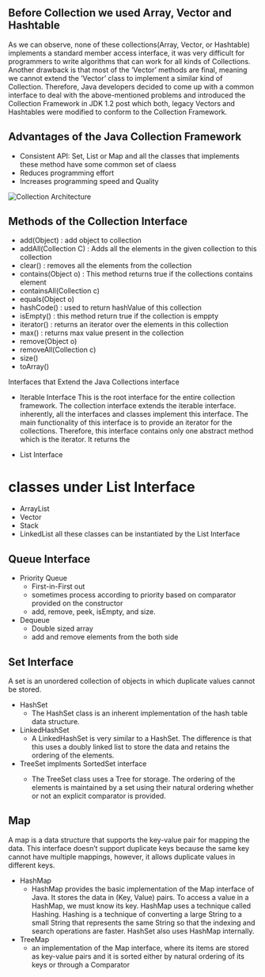 ## Before Collection we used Array, Vector and Hashtable 

As we can observe, none of these collections(Array, Vector, or Hashtable) implements a standard member access interface, it was very difficult for programmers to write algorithms that can work for all kinds of Collections. Another drawback is that most of the ‘Vector’ methods are final, meaning we cannot extend the ’Vector’ class to implement a similar kind of Collection. Therefore, Java developers decided to come up with a common interface to deal with the above-mentioned problems and introduced the Collection Framework in JDK 1.2 post which both, legacy Vectors and Hashtables were modified to conform to the Collection Framework.


## Advantages of the Java Collection Framework

- Consistent API: Set, List or Map and all the classes that implements these method have some common set of claess
- Reduces programming effort
- Increases programming speed and Quality


![Collection Architecture](https://media.geeksforgeeks.org/wp-content/uploads/20240726145939/Collections-in-Java.png)

## Methods of the Collection Interface 

- add(Object) : add object to collection
- addAll(Collection C) : Adds all the elements in the given collection to this collection
- clear() : removes all the elements from the collection
- contains(Object o) : This method returns true if the collections contains element 
- containsAll(Collection c)
- equals(Object o)
- hashCode() : used to return hashValue of this collection
- isEmpty() : this method return true if the collection is emppty
- iterator() : returns an iterator over the elements  in this collection
- max() : returns max value present in the collection
- remove(Object o)
- removeAll(Collection c) 
- size()
- toArray()


Interfaces that Extend the Java Collections interface 

- Iterable Interface
  This is the root interface for the entire collection framework. The collection interface extends the iterable interface.
  inherently, all the interfaces and classes implement this interface. The main functionality of this interface is to provide an iterator for the collections. Therefore, this interface contains only one abstract method which is the iterator. It returns the

- List Interface 
  
# classes under List Interface 
- ArrayList
- Vector 
- Stack
- LinkedList
all these classes can be instantiated by the List Interface 


## Queue Interface 
- Priority Queue
  - First-in-First out 
  - sometimes process according to priority based on comparator provided on the constructor
  - add, remove, peek, isEmpty, and size.
- Dequeue
  - Double sized array 
  - add and remove elements from the both side 

## Set Interface 
A set is an unordered collection of objects in which duplicate values cannot be stored. 

- HashSet 
  - The HashSet class is an inherent implementation of the hash table data structure.
- LinkedHashSet
  - A LinkedHashSet is very similar to a HashSet. The difference is that this uses a doubly linked list to store the data and retains the ordering of the elements. 
- TreeSet implments SortedSet<T> interface 
  - The TreeSet class uses a Tree for storage. The ordering of the elements is maintained by a set using their natural ordering whether or not an explicit comparator is provided. 


## Map

A map is a data structure that supports the key-value pair for mapping the data. This interface doesn’t support duplicate keys because the same key cannot have multiple mappings, however, it allows duplicate values in different keys.

- HashMap
  - HashMap provides the basic implementation of the Map interface of Java. It stores the data in (Key, Value) pairs. To access a value in a HashMap, we must know its key. HashMap uses a technique called Hashing. Hashing is a technique of converting a large String to a small String that represents the same String so that the indexing and search operations are faster. HashSet also uses HashMap internally. 
- TreeMap
  - an implementation of the Map interface, where its items are stored as key-value pairs and it is sorted either by natural ordering of its keys or through a Comparator


